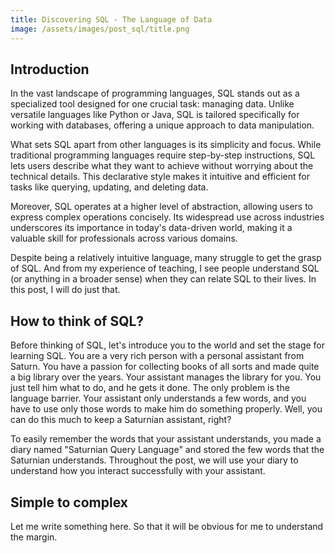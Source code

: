 ```yaml
---
title: Discovering SQL - The Language of Data
image: /assets/images/post_sql/title.png
---
```


## Introduction

In the vast landscape of programming languages, SQL stands out as a specialized tool designed for one crucial task: managing data. Unlike versatile languages like Python or Java, SQL is tailored specifically for working with databases, offering a unique approach to data manipulation.

What sets SQL apart from other languages is its simplicity and focus. While traditional programming languages require step-by-step instructions, SQL lets users describe what they want to achieve without worrying about the technical details. This declarative style makes it intuitive and efficient for tasks like querying, updating, and deleting data.

Moreover, SQL operates at a higher level of abstraction, allowing users to express complex operations concisely. Its widespread use across industries underscores its importance in today's data-driven world, making it a valuable skill for professionals across various domains.

Despite being a relatively intuitive language, many struggle to get the grasp of SQL. And from my experience of teaching, I see people understand SQL (or anything in a broader sense) when they can relate SQL to their lives. In this post, I will do just that.


## How to think of SQL?

Before thinking of SQL, let's introduce you to the world and set the stage for learning SQL. You are a very rich person with a personal assistant from Saturn. You have a passion for collecting books of all sorts and made quite a big library over the years. Your assistant manages the library for you. You just tell him what to do, and he gets it done. The only problem is the language barrier. Your assistant only understands a few words, and you have to use only those words to make him do something properly. Well, you can do this much to keep a Saturnian assistant, right?

To easily remember the words that your assistant understands, you made a diary named "Saturnian Query Language" and stored the few words that the Saturnian understands. Throughout the post, we will use your diary to understand how you interact successfully with your assistant.

## Simple to complex

Let me write something here. So that it will be obvious for me to understand the margin.